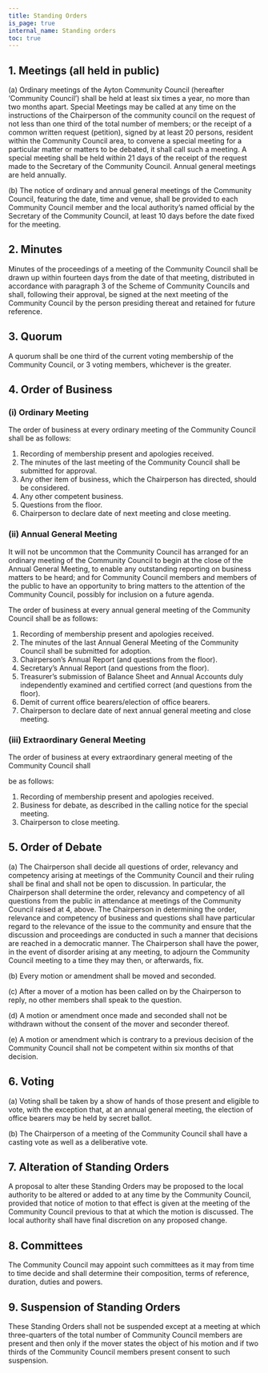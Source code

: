 ```yaml
---
title: Standing Orders
is_page: true
internal_name: Standing orders
toc: true
---
```


## 1. Meetings (all held in public)

(a) Ordinary meetings of the Ayton Community Council (hereafter ‘Community
Council’) shall be held at least six times a year, no more than two months
apart. Special Meetings may be called at any time on the instructions of the
Chairperson of the community council on the request of not less than one third
of the total number of members; or the receipt of a common written request
(petition), signed by at least 20 persons, resident within the Community Council
area, to convene a special meeting for a particular matter or matters to be
debated, it shall call such a meeting. A special meeting shall be held within
21 days of the receipt of the request made to the Secretary of the Community
Council. Annual general meetings are held annually.

(b) The notice of ordinary and annual general meetings of the Community Council,
featuring the date, time and venue, shall be provided to each Community Council
member and the local authority’s named official by the Secretary of the
Community Council, at least 10 days before the date fixed for the meeting.

## 2. Minutes

Minutes of the proceedings of a meeting of the Community Council shall be drawn
up within fourteen days from the date of that meeting, distributed in accordance
with paragraph 3 of the Scheme of Community Councils and shall, following their
approval, be signed at the next meeting of the Community Council by the person
presiding thereat and retained for future reference.

## 3. Quorum

A quorum shall be one third of the current voting membership of the Community
Council, or 3 voting members, whichever is the greater.

## 4. Order of Business

### (i) Ordinary Meeting

The order of business at every ordinary meeting of the Community Council shall be as follows:

1. Recording of membership present and apologies received.
1. The minutes of the last meeting of the Community Council shall be submitted for approval.
1. Any other item of business, which the Chairperson has directed, should be considered.
1. Any other competent business.
1. Questions from the floor.
1. Chairperson to declare date of next meeting and close meeting.

### (ii) Annual General Meeting

It will not be uncommon that the Community Council has arranged for an ordinary meeting of
the Community Council to begin at the close of the Annual General Meeting, to enable any
outstanding reporting on business matters to be heard; and for Community Council members
and members of the public to have an opportunity to bring matters to the attention of the
Community Council, possibly for inclusion on a future agenda.

The order of business at every annual general meeting of the Community Council shall be as
follows:

1. Recording of membership present and apologies received.
1. The minutes of the last Annual General Meeting of the Community Council shall be submitted for adoption.
1. Chairperson’s Annual Report (and questions from the floor).
1. Secretary’s Annual Report (and questions from the floor).
1. Treasurer’s submission of Balance Sheet and Annual Accounts duly independently examined and certified correct (and questions from the floor).
1. Demit of current office bearers/election of office bearers.
1. Chairperson to declare date of next annual general meeting and close meeting.

### (iii) Extraordinary General Meeting

The order of business at every extraordinary general meeting of the Community Council shall

be as follows:

1. Recording of membership present and apologies received.
1. Business for debate, as described in the calling notice for the special meeting.
1. Chairperson to close meeting.

## 5. Order of Debate

(a) The Chairperson shall decide all questions of order, relevancy and competency arising at
meetings of the Community Council and their ruling shall be final and shall not be open to
discussion. In particular, the Chairperson shall determine the order, relevancy and
competency of all questions from the public in attendance at meetings of the Community
Council raised at 4, above. The Chairperson in determining the order, relevance and
competency of business and questions shall have particular regard to the relevance of the
issue to the community and ensure that the discussion and proceedings are conducted in
such a manner that decisions are reached in a democratic manner. The Chairperson shall
have the power, in the event of disorder arising at any meeting, to adjourn the Community
Council meeting to a time they may then, or afterwards, fix.

(b) Every motion or amendment shall be moved and seconded.

(c) After a mover of a motion has been called on by the Chairperson to reply, no other
members shall speak to the question.

(d) A motion or amendment once made and seconded shall not be withdrawn without the
consent of the mover and seconder thereof.

(e) A motion or amendment which is contrary to a previous decision of the Community
Council shall not be competent within six months of that decision.

## 6. Voting

(a) Voting shall be taken by a show of hands of those present and eligible to vote, with the
exception that, at an annual general meeting, the election of office bearers may be held by
secret ballot.

(b) The Chairperson of a meeting of the Community Council shall have a casting vote as well
as a deliberative vote.

## 7. Alteration of Standing Orders

A proposal to alter these Standing Orders may be proposed to the local authority to be
altered or added to at any time by the Community Council, provided that notice of motion to
that effect is given at the meeting of the Community Council previous to that at which the
motion is discussed. The local authority shall have final discretion on any proposed change.

## 8. Committees

The Community Council may appoint such committees as it may from time to time decide and
shall determine their composition, terms of reference, duration, duties and powers.

## 9. Suspension of Standing Orders

These Standing Orders shall not be suspended except at a meeting at which three-quarters of
the total number of Community Council members are present and then only if the mover
states the object of his motion and if two thirds of the Community Council members present
consent to such suspension.
